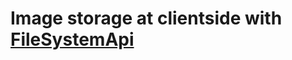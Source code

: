 Image storage at clientside with [FileSystemApi](https://www.html5rocks.com/en/tutorials/file/filesystem/)
==========